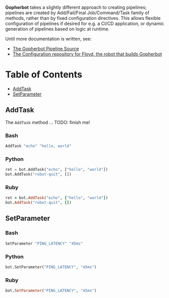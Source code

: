 **Gopherbot** takes a slightly different approach to creating pipelines; pipelines are created by Add/Fail/Final Job/Command/Task family of methods, rather than by fixed configuration directives. This allows flexible configuration of pipelines if desired for e.g. a CI/CD application, or dynamic generation of pipelines based on logic at runtime.

Until more documentation is written, see:
- [The Gopherbot Pipeline Source](https://github.com/lnxjedi/gopherbot/blob/master/.gopherci/pipeline.sh)
- [The Configuration repository for Floyd, the robot that builds Gopherbot](https://github.com/parsley42/floyd-gopherbot)

Table of Contents
=================

  * [AddTask](#addtask)
  * [SetParameter](#setparameter)

## AddTask
The `AddTask` method ... TODO: finish me!

### Bash
```bash
AddTask "echo" "hello, world"
```

### Python
```python
ret = bot.AddTask("echo", ["hello", "world"])
bot.AddTask("robot-quit", [])
```

### Ruby

```ruby
ret = bot.AddTask("echo", ["hello", "world"])
bot.AddTask("robot-quit", [])
```

## SetParameter

### Bash
```bash
SetParameter "PING_LATENCY" "45ms"
```

### Python
```python
bot.SetParameter("PING_LATENCY", "45ms")
```

### Ruby
```ruby
bot.SetParameter("PING_LATENCY", "45ms")
```

